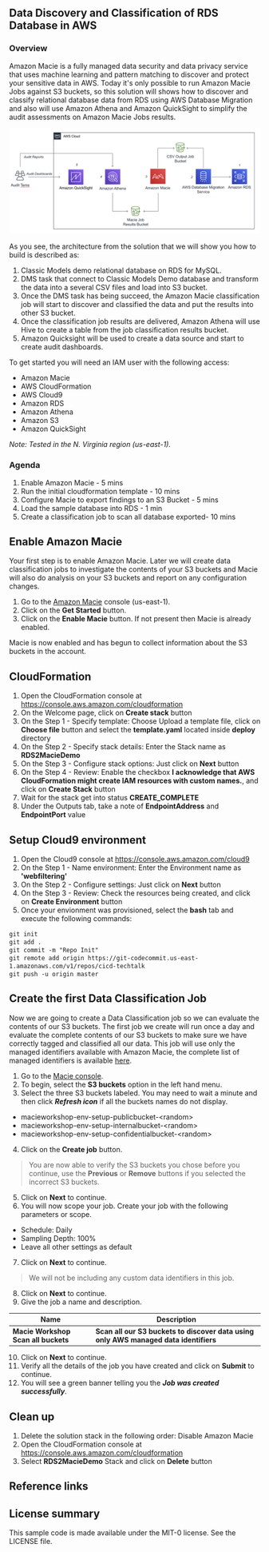 ## Data Discovery and Classification of RDS Database in AWS

### Overview

Amazon Macie is a fully managed data security and data privacy service that uses machine learning and pattern matching to discover and protect your sensitive data in AWS.
Today it's only possible to run Amazon Macie Jobs against S3 buckets, so this solution will shows how to discover and classify relational database data from RDS using AWS Database Migration
and also will use Amazon Athena and Amazon QuickSight to simplify the audit assessments on Amazon Macie Jobs results.

![solution](images/rds2macie.png)

As you see, the architecture from the solution that we will show you how to build is described as:

1.	Classic Models demo relational database on RDS for MySQL.
2.	DMS task that connect to Classic Models Demo database and transform the data into a several CSV files and load into S3 bucket.
3.	Once the DMS task has being succeed, the Amazon Macie classification job will start to discover and classified the data and put the results into other S3 bucket. 
4.	Once the classification job results are delivered, Amazon Athena will use Hive to create a table from the job classification results bucket.
5.	Amazon Quicksight will be used to create a data source and start to create audit dashboards.


To get started you will need an IAM user with the following access:

- Amazon Macie
- AWS CloudFormation
- AWS Cloud9
- Amazon RDS
- Amazon Athena
- Amazon S3
- Amazon QuickSight

_Note: Tested in the N. Virginia region (us-east-1)._

### Agenda
1. Enable Amazon Macie - 5 mins
2. Run the initial cloudformation template - 10 mins
3. Configure Macie to export findings to an S3 Bucket - 5 mins
4. Load the sample database into RDS - 1 min
4. Create a classification job to scan all database exported- 10 mins

## Enable Amazon Macie
Your first step is to enable Amazon Macie.  Later we will create data classification jobs to investigate the contents of your S3 buckets and Macie will also do analysis on your S3 buckets and report on any configuration changes.

1. Go to the [Amazon Macie](https://console.aws.amazon.com/macie/home?region=us-east-1) console (us-east-1).
2. Click on the **Get Started** button.
3. Click on the **Enable Macie** button.  If not present then Macie is already enabled.
 
Macie is now enabled and has begun to collect information about the S3 buckets in the account.

## CloudFormation
1. Open the CloudFormation console at https://console.aws.amazon.com/cloudformation
2. On the Welcome page, click on **Create stack** button
3. On the Step 1 - Specify template: Choose Upload a template file, click on **Choose file** button and select the **template.yaml** located inside **deploy** directory
4. On the Step 2 - Specify stack details: Enter the Stack name as **RDS2MacieDemo**
5. On the Step 3 - Configure stack options: Just click on **Next** button
6. On the Step 4 - Review: Enable the checkbox **I acknowledge that AWS CloudFormation might create IAM resources with custom names.**, and click on **Create Stack** button
7. Wait for the stack get into status **CREATE_COMPLETE**
8. Under the Outputs tab, take a note of **EndpointAddress** and **EndpointPort** value
  

## Setup Cloud9 environment
1. Open the Cloud9 console at https://console.aws.amazon.com/cloud9
2. On the Step 1 - Name environment: Enter the Environment name as **'webfiltering'**
3. On the Step 2 - Configure settings: Just click on **Next** button
4. On the Step 3 - Review: Check the resources being created, and click on **Create Environment** button 
5. Once your envionment was provisioned, select the **bash** tab and execute the following commands:
```
git init
git add .
git commit -m "Repo Init"
git remote add origin https://git-codecommit.us-east-1.amazonaws.com/v1/repos/cicd-techtalk
git push -u origin master
```


## Create the first Data Classification Job

Now we are going to create a Data Classification job so we can evaluate the contents of our S3 buckets.  The first job we create will run once a day and evaluate the complete contents of our S3 buckets to make sure we have correctly tagged and classified all our data.  This job will use only the managed identifiers available with Amazon Macie, the complete list of managed identifiers is available [here](https://docs.aws.amazon.com/macie/latest/user/managed-data-identifiers.html).

1. Go to the [Macie console](https://console.aws.amazon.com/macie/home?region=us-east-1).
2. To begin, select the **S3 buckets** option in the left hand menu.
3. Select the three S3 buckets labeled.  You may need to wait a minute and then click ***Refresh icon*** if all the buckets names do not display.
- macieworkshop-env-setup-publicbucket-\<random\>
- macieworkshop-env-setup-internalbucket-\<random\>
- macieworkshop-env-setup-confidentialbucket-\<random\>

4. Click on the **Create job** button. 
> You are now able to verify the S3 buckets you chose before you continue, use the **Previous** or **Remove** buttons if you selected the incorrect S3 buckets.  
5. Click on **Next** to continue.
6. You will now scope your job. Create your job with the following parameters or scope.
- Schedule: Daily  
- Sampling Depth: 100%  
- Leave all other settings as default 
7. Click on **Next** to continue.
> We will not be including any custom data identifiers in this job.
8. Click on **Next** to continue.
9. Give the job a name and description.  

Name|Description
------|-----
**Macie Workshop Scan all buckets**|**Scan all our S3 buckets to discover data using only AWS managed data identifiers**    

10. Click on **Next** to continue.
11. Verify all the details of the job you have created and click on **Submit** to continue.
12. You will see a green banner telling you the ***Job was created successfully***.



## Clean up
1. Delete the solution stack in the following order: Disable Amazon Macie
2. Open the CloudFormation console at https://console.aws.amazon.com/cloudformation
3. Select **RDS2MacieDemo** Stack and click on **Delete** button


## Reference links


## License summary
This sample code is made available under the MIT-0 license. See the LICENSE file.